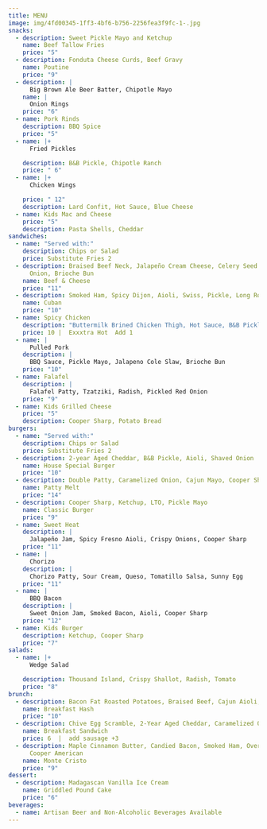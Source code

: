 ```yaml
---
title: MENU
image: img/4fd00345-1ff3-4bf6-b756-2256fea3f9fc-1-.jpg
snacks:
  - description: Sweet Pickle Mayo and Ketchup
    name: Beef Tallow Fries
    price: "5"
  - description: Fonduta Cheese Curds, Beef Gravy
    name: Poutine
    price: "9"
  - description: |
      Big Brown Ale Beer Batter, Chipotle Mayo
    name: |
      Onion Rings 
    price: "6"
  - name: Pork Rinds
    description: BBQ Spice
    price: "5"
  - name: |+
      Fried Pickles

    description: B&B Pickle, Chipotle Ranch
    price: " 6"
  - name: |+
      Chicken Wings 

    price: " 12"
    description: Lard Confit, Hot Sauce, Blue Cheese
  - name: Kids Mac and Cheese
    price: "5"
    description: Pasta Shells, Cheddar
sandwiches:
  - name: "Served with:"
    description: Chips or Salad
    price: Substitute Fries 2
  - description: Braised Beef Neck, Jalapeño Cream Cheese, Celery Seed Pickled
      Onion, Brioche Bun
    name: Beef & Cheese
    price: "11"
  - description: Smoked Ham, Spicy Dijon, Aioli, Swiss, Pickle, Long Roll
    name: Cuban
    price: "10"
  - name: Spicy Chicken
    description: "Buttermilk Brined Chicken Thigh, Hot Sauce, B&B Pickles, Ranch "
    price: 10 |  Exxxtra Hot  Add 1
  - name: |
      Pulled Pork  
    description: |
      BBQ Sauce, Pickle Mayo, Jalapeno Cole Slaw, Brioche Bun
    price: "10"
  - name: Falafel
    description: |
      Falafel Patty, Tzatziki, Radish, Pickled Red Onion
    price: "9"
  - name: Kids Grilled Cheese
    price: "5"
    description: Cooper Sharp, Potato Bread
burgers:
  - name: "Served with:"
    description: Chips or Salad
    price: Substitute Fries 2
  - description: 2-year Aged Cheddar, B&B Pickle, Aioli, Shaved Onion
    name: House Special Burger
    price: "10"
  - description: Double Patty, Caramelized Onion, Cajun Mayo, Cooper Sharp, Rye Bread
    name: Patty Melt
    price: "14"
  - description: Cooper Sharp, Ketchup, LTO, Pickle Mayo
    name: Classic Burger
    price: "9"
  - name: Sweet Heat
    description: |
      Jalapeño Jam, Spicy Fresno Aioli, Crispy Onions, Cooper Sharp
    price: "11"
  - name: |
      Chorizo 
    description: |
      Chorizo Patty, Sour Cream, Queso, Tomatillo Salsa, Sunny Egg
    price: "11"
  - name: |
      BBQ Bacon 
    description: |
      Sweet Onion Jam, Smoked Bacon, Aioli, Cooper Sharp
    price: "12"
  - name: Kids Burger
    description: Ketchup, Cooper Sharp
    price: "7"
salads:
  - name: |+
      Wedge Salad  

    description: Thousand Island, Crispy Shallot, Radish, Tomato
    price: "8"
brunch:
  - description: Bacon Fat Roasted Potatoes, Braised Beef, Cajun Aioli, Sunny Egg
    name: Breakfast Hash
    price: "10"
  - description: Chive Egg Scramble, 2-Year Aged Cheddar, Caramelized Onion, Aioli
    name: Breakfast Sandwich
    price: 6  |  add sausage +3
  - description: Maple Cinnamon Butter, Candied Bacon, Smoked Ham, Over Easy Egg,
      Cooper American
    name: Monte Cristo
    price: "9"
dessert:
  - description: Madagascan Vanilla Ice Cream
    name: Griddled Pound Cake
    price: "6"
beverages:
  - name: Artisan Beer and Non-Alcoholic Beverages Available
---
```

